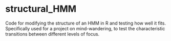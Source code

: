 # structural_HMM
Code for modifying the structure of an HMM in R and testing how well it fits. Specifically used for a project on mind-wandering, to test the characteristic transitions between different levels of focus.
